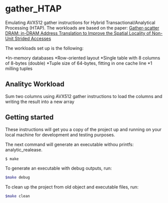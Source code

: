 # gather_HTAP
Emulating AVX512 gather instructions for Hybrid Transactional/Analytical Processing (HTAP).
The workloads are based on the paper: [Gather-scatter DRAM: in-DRAM Address Translation to Improve the Spatial Locality of Non-Unit Strided Accesses](https://dl.acm.org/doi/10.1145/2830772.2830820) 

The workloads set up is the following:

*In-memory databases
*Row-oriented layout
*Single table with 8 columns of 8-bytes (double)
*Tuple size of 64-bytes, fitting in one cache line
*1 milling tuples

## Analityc Workload

Sum two columns using AVX512 gather instructions to load the columns and writing the result into a new array


## Getting started
These instructions will get you a copy of the project up and running on your local machine for development and testing purposes.

The next command will generate an executable withou printfs: analytic_realease.

```bash
$ make
```

To generate an executable with debug outputs, run:

```bash
$make debug

```

To clean up the project from old object and executable files, run:

```bash
$make clean

```
